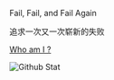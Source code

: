 Fail, Fail, and Fail Again

追求一次又一次崭新的失败

[Who am I ?](https://lionelsy.github.io/)

![Github Stat](https://github-readme-stats.vercel.app/api?username=lionelsy)
